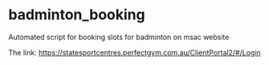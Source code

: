 # badminton_booking
Automated script for booking slots for badminton on msac website

The link: https://statesportcentres.perfectgym.com.au/ClientPortal2/#/Login

